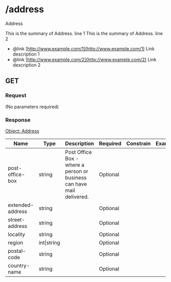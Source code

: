 # /address
Address

This is the summary of Address. line 1
This is the summary of Address. line 2

 * @link [http://www.example.com/1](http://www.example.com/1) Link description 1
 * @link [http://www.example.com/2](http://www.example.com/2) Link description 2


## GET


### Request
(No parameters required)

### Response
[Object: Address](schema/address.json)

| Name  | Type  | Description | Required | Constrain | Example |
|-------|-------|-------------|----------|-----------|---------| 
| post-office-box | string | Post Office Box - where a person or business can have mail delivered. | Optional |  |  |
| extended-address | string |  | Optional |  |  |
| street-address | string |  | Optional |  |  |
| locality | string |  | Optional |  |  |
| region | int&#124;string |  | Optional |  |  |
| postal-code | string |  | Optional |  |  |
| country-name | string |  | Optional |  |  |
               